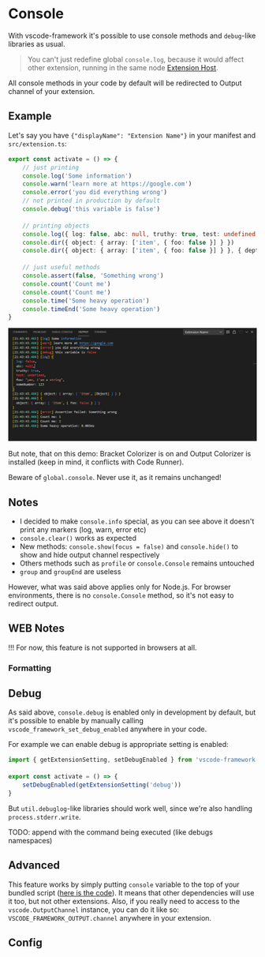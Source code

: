 # Console

With vscode-framework it's possible to use console methods and `debug`-like libraries as usual.

> You can't just redefine global `console.log`, because it would affect other extension, running in the same node [Extension Host](https://code.visualstudio.com/api/advanced-topics/extension-host).

All console methods in your code by default will be redirected to Output channel of your extension.

## Example

Let's say you have `{"displayName": "Extension Name"}` in your manifest and `src/extension.ts`:

```ts
export const activate = () => {
    // just printing
    console.log('Some information')
    console.warn('learn more at https://google.com')
    console.error('you did everything wrong')
    // not printed in production by default
    console.debug('this variable is false')

    // printing objects
    console.log({ log: false, abc: null, truthy: true, test: undefined, foo: "yes, I'am a string", someNumber: 123 })
    console.dir({ object: { array: ['item', { foo: false }] } })
    console.dir({ object: { array: ['item', { foo: false }] } }, { depth: null })

    // just useful methods
    console.assert(false, 'Something wrong')
    console.count('Count me')
    console.count('Count me')
    console.time('Some heavy operation')
    console.timeEnd('Some heavy operation')
}
```

![demo](./console-output-channel-demo.png)

But note, that on this demo: Bracket Colorizer is on and Output Colorizer is installed (keep in mind, it conflicts with Code Runner).

Beware of `global.console`. Never use it, as it remains unchanged!
<!-- TODO check for it -->

## Notes

- I decided to make `console.info` special, as you can see above it doesn't print any markers (log, warn, error etc)
- `console.clear()` works as expected
- New methods: `console.show(focus = false)` and `console.hide()` to show and hide output channel respectively
- Others methods such as `profile` or `console.Console` remains untouched
- `group` and `groupEnd` are useless

However, what was said above applies only for Node.js.
For browser environments, there is no `console.Console` method, so it's not easy to redirect output.

## WEB Notes

!!! For now, this feature is not supported in browsers at all.

### Formatting

<!-- Though, it's a temporary limitation keep in mind, that when targeting browser environments, using such methods as `console.assert(false, ...)` will just literally kill your extension!
Using `console.log('%s there', 'hey')` simply won't work. However if don't use this feature and use only `log`, `debug`, `warn`, `error`, `debug`, `time`, `timeEnd` you are safe to go! -->

## Debug

As said above, `console.debug` is enabled only in development by default, but it's possible to enable by manually calling `vscode_framework_set_debug_enabled` anywhere in your code.

For example we can enable debug is appropriate setting is enabled:

```ts
import { getExtensionSetting, setDebugEnabled } from 'vscode-framework'

export const activate = () => {
    setDebugEnabled(getExtensionSetting('debug'))
}
```

But `util.debuglog`-like libraries should work well, since we're also handling `process.stderr.write`.

TODO: append with the command being executed (like debugs namespaces)

## Advanced

This feature works by simply putting `console` variable to the top of your bundled script ([here is the code](../src/cli/esbuild/consoleInject.ts)). It means that other dependencies will use it too, but not other extensions.
Also, if you really need to access to the `vscode.OutputChannel` instance, you can do it like so: `VSCODE_FRAMEWORK_OUTPUT.channel` anywhere in your extension.

## Config

<!-- TODO -->
